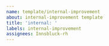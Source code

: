 ```yaml
---
name: template/internal-improvement
about: internal-improvement template
title: 'internal: '
labels: internal-improvement
assignees: Innsbluck-rh
---
```

